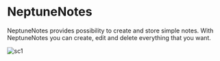 # NeptuneNotes

NeptuneNotes provides possibility to create and store simple notes. With NeptuneNotes you can create, edit and delete everything that you want.

![sc1](https://github.com/huremovicm/NeptuneNotes/app_sc/sc1.jpg)
